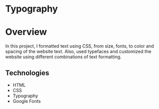 # Typography
<h1>Overview</h1>
<p>In this project, I formatted text using CSS, from size, fonts, to color and spacing of the website text. 
Also, used typefaces and customized the website using different combinations of text formatting.
<h2>Technologies</h2>
<ul>
<li>HTML</li>
<li>CSS</li>
<li>Typography</li>
<li>Google Fonts</li>
 </ul>
  

